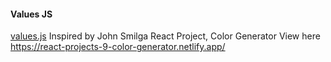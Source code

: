 #### Values JS

[values.js](https://github.com/noeldelgado/values.js)
Inspired by John Smilga React Project, Color Generator 
View here
https://react-projects-9-color-generator.netlify.app/

